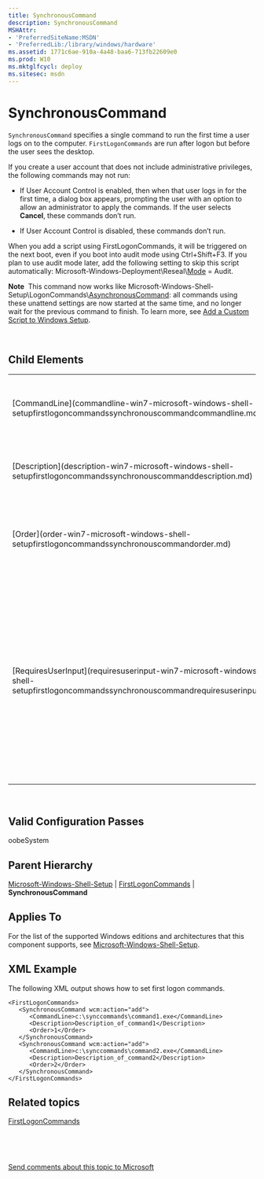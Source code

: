 ```yaml
---
title: SynchronousCommand
description: SynchronousCommand
MSHAttr:
- 'PreferredSiteName:MSDN'
- 'PreferredLib:/library/windows/hardware'
ms.assetid: 1771c6ae-910a-4a48-baa6-713fb22609e0
ms.prod: W10
ms.mktglfcycl: deploy
ms.sitesec: msdn
---
```


# SynchronousCommand


`SynchronousCommand` specifies a single command to run the first time a user logs on to the computer. `FirstLogonCommands` are run after logon but before the user sees the desktop.

If you create a user account that does not include administrative privileges, the following commands may not run:

-   If User Account Control is enabled, then when that user logs in for the first time, a dialog box appears, prompting the user with an option to allow an administrator to apply the commands. If the user selects **Cancel**, these commands don’t run.

-   If User Account Control is disabled, these commands don’t run.

When you add a script using FirstLogonCommands, it will be triggered on the next boot, even if you boot into audit mode using Ctrl+Shift+F3. If you plan to use audit mode later, add the following setting to skip this script automatically: Microsoft-Windows-Deployment\\Reseal\\[Mode](mode-win7-microsoft-windows-deploymentresealmode.md) = Audit.

**Note**  This command now works like Microsoft-Windows-Shell-Setup\\LogonCommands\\[AsynchronousCommand](logoncommands-win7-microsoft-windows-shell-setuplogoncommands.md): all commands using these unattend settings are now started at the same time, and no longer wait for the previous command to finish. To learn more, see [Add a Custom Script to Windows Setup](p_adk_online.add_a_custom_script_to_windows_setup_win8).

 

## Child Elements


<table>
<colgroup>
<col width="50%" />
<col width="50%" />
</colgroup>
<tbody>
<tr class="odd">
<td><p>[CommandLine](commandline-win7-microsoft-windows-shell-setupfirstlogoncommandssynchronouscommandcommandline.md)</p></td>
<td><p>Specifies the path to the command to run.</p></td>
</tr>
<tr class="even">
<td><p>[Description](description-win7-microsoft-windows-shell-setupfirstlogoncommandssynchronouscommanddescription.md)</p></td>
<td><p>Describes the command to run.</p></td>
</tr>
<tr class="odd">
<td><p>[Order](order-win7-microsoft-windows-shell-setupfirstlogoncommandssynchronouscommandorder.md)</p></td>
<td><p>Specifies the order in which the command is run.</p></td>
</tr>
<tr class="even">
<td><p>[RequiresUserInput](requiresuserinput-win7-microsoft-windows-shell-setupfirstlogoncommandssynchronouscommandrequiresuserinput.md)</p></td>
<td><p>Specifies whether the first logon command launches a dialog box that requires input from the user. This can reduce the delay of the &quot;Preparing Your Desktop&quot; screen.</p></td>
</tr>
</tbody>
</table>

 

## Valid Configuration Passes


oobeSystem

## Parent Hierarchy


[Microsoft-Windows-Shell-Setup](microsoft-windows-shell-setup-win7-microsoft-windows-shell-setup.md) | [FirstLogonCommands](firstlogoncommands-win7-microsoft-windows-shell-setupfirstlogoncommands.md) | **SynchronousCommand**

## Applies To


For the list of the supported Windows editions and architectures that this component supports, see [Microsoft-Windows-Shell-Setup](microsoft-windows-shell-setup-win7-microsoft-windows-shell-setup.md).

## XML Example


The following XML output shows how to set first logon commands.

``` syntax
<FirstLogonCommands>
   <SynchronousCommand wcm:action="add">
      <CommandLine>c:\synccommands\command1.exe</CommandLine>
      <Description>Description_of_command1</Description>
      <Order>1</Order>
   </SynchronousCommand>
   <SynchronousCommand wcm:action="add">
      <CommandLine>c:\synccommands\command2.exe</CommandLine>
      <Description>Description_of_command2</Description>
      <Order>2</Order>
   </SynchronousCommand>
</FirstLogonCommands>
```

## Related topics


[FirstLogonCommands](firstlogoncommands-win7-microsoft-windows-shell-setupfirstlogoncommands.md)

 

 

[Send comments about this topic to Microsoft](mailto:wsddocfb@microsoft.com?subject=Documentation%20feedback%20%5Bp_unattend\p_unattend%5D:%20SynchronousCommand%20%20RELEASE:%20%2810/3/2016%29&body=%0A%0APRIVACY%20STATEMENT%0A%0AWe%20use%20your%20feedback%20to%20improve%20the%20documentation.%20We%20don't%20use%20your%20email%20address%20for%20any%20other%20purpose,%20and%20we'll%20remove%20your%20email%20address%20from%20our%20system%20after%20the%20issue%20that%20you're%20reporting%20is%20fixed.%20While%20we're%20working%20to%20fix%20this%20issue,%20we%20might%20send%20you%20an%20email%20message%20to%20ask%20for%20more%20info.%20Later,%20we%20might%20also%20send%20you%20an%20email%20message%20to%20let%20you%20know%20that%20we've%20addressed%20your%20feedback.%0A%0AFor%20more%20info%20about%20Microsoft's%20privacy%20policy,%20see%20http://privacy.microsoft.com/default.aspx. "Send comments about this topic to Microsoft")





